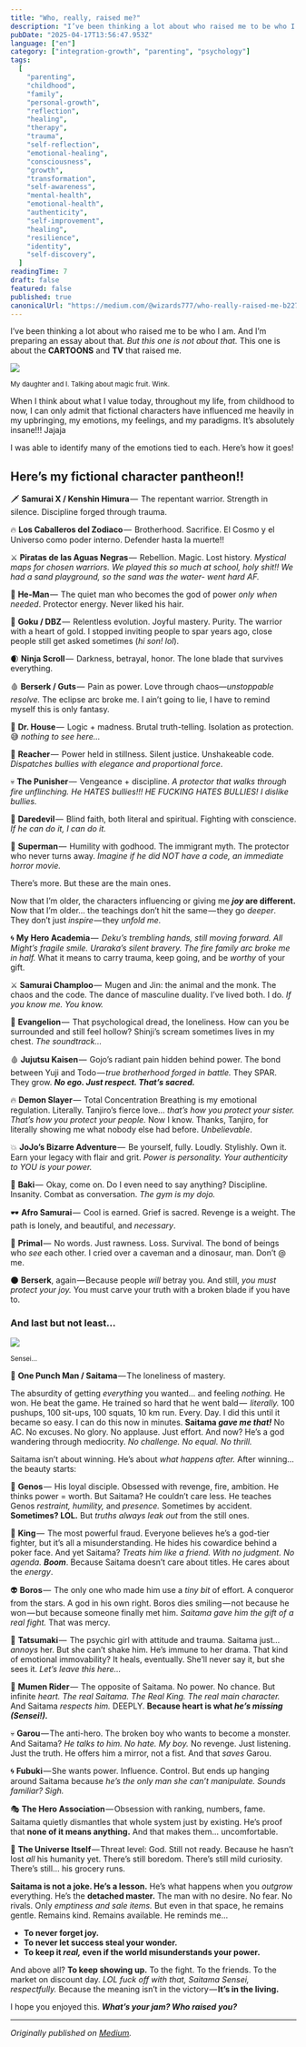 ```yaml
---
title: "Who, really, raised me?"
description: "I’ve been thinking a lot about who raised me to be who I am. And I’m preparing an essay about that. But this one is not about that. This…"
pubDate: "2025-04-17T13:56:47.953Z"
language: ["en"]
category: ["integration-growth", "parenting", "psychology"]
tags:
  [
    "parenting",
    "childhood",
    "family",
    "personal-growth",
    "reflection",
    "healing",
    "therapy",
    "trauma",
    "self-reflection",
    "emotional-healing",
    "consciousness",
    "growth",
    "transformation",
    "self-awareness",
    "mental-health",
    "emotional-health",
    "authenticity",
    "self-improvement",
    "healing",
    "resilience",
    "identity",
    "self-discovery",
  ]
readingTime: 7
draft: false
featured: false
published: true
canonicalUrl: "https://medium.com/@wizards777/who-really-raised-me-b22766a8a48f"
---
```


I’ve been thinking a lot about who raised me to be who I am. And I’m preparing an essay about that. _But this one is not about that._ This one is about the **CARTOONS** and **TV** that raised me.

![](https://cdn-images-1.medium.com/max/1200/1*pU5c93Z_pU6IA-iedftLFg.png)

<small>My daughter and I. Talking about magic fruit. Wink.</small>

When I think about what I value today, throughout my life, from childhood to now, I can only admit that fictional characters have influenced me heavily in my upbringing, my emotions, my feelings, and my paradigms. It’s absolutely insane!!! Jajaja

I was able to identify many of the emotions tied to each. Here’s how it goes!

## Here’s my fictional character pantheon!!

🗡️ **Samurai X / Kenshin Himura** —  The repentant warrior. Strength in silence. Discipline forged through trauma.

🔥 **Los Caballeros del Zodiaco** —  Brotherhood. Sacrifice. El Cosmo y el Universo como poder interno. Defender hasta la muerte!!

⚔️ **Piratas de las Aguas Negras** —  Rebellion. Magic. Lost history. _Mystical maps for chosen warriors. We played this so much at school, holy shit!! We had a sand playground, so the sand was the water- went hard AF._

💪 **He-Man** —  The quiet man who becomes the god of power _only when needed_. Protector energy. Never liked his hair.

🐉 **Goku / DBZ** —  Relentless evolution. Joyful mastery. Purity. The warrior with a heart of gold. I stopped inviting people to spar years ago, close people still get asked sometimes (_hi son! lol_).

🌒 **Ninja Scroll** —  Darkness, betrayal, honor. The lone blade that survives everything.

🩸 **Berserk / Guts** —  Pain as power. Love through chaos—_unstoppable resolve._ The eclipse arc broke me. I ain’t going to lie, I have to remind myself this is only fantasy.

🧠 **Dr. House** —  Logic + madness. Brutal truth-telling. Isolation as protection. 😅 _nothing to see here…_

🧱 **Reacher** —  Power held in stillness. Silent justice. Unshakeable code. _Dispatches bullies with elegance and proportional force_.

💀 **The Punisher** —  Vengeance + discipline. _A protector that walks through fire unflinching. He HATES bullies!!! HE FUCKING HATES BULLIES! I dislike bullies._

🥋 **Daredevil** —  Blind faith, both literal and spiritual. Fighting with conscience. _If he can do it, I can do it._

🦸 **Superman** —  Humility with godhood. The immigrant myth. The protector who never turns away. _Imagine if he did NOT have a code, an immediate horror movie._

There’s more. But these are the main ones.

Now that I’m older, the characters influencing or giving me **_joy_ are different.** Now that I’m older... the teachings don’t hit the same — they go _deeper_. They don’t just *inspire* — they _unfold me._

🌀 **My Hero Academia** —  _Deku’s trembling hands, still moving forward. All Might’s fragile smile. Uraraka’s silent bravery. The fire family arc broke me in half._ What it means to carry trauma, keep going, and be _worthy_ of your gift.

⚔️ **Samurai Champloo** —  Mugen and Jin: the animal and the monk. The chaos and the code. The dance of masculine duality. I’ve lived both. I do. _If you know me. You know._

🧠 **Evangelion** —  That psychological dread, the loneliness. How can you be surrounded and still feel hollow? Shinji’s scream sometimes lives in my chest. _The soundtrack…_

🩸 **Jujutsu Kaisen** —  Gojo’s radiant pain hidden behind power. The bond between Yuji and Todo — *true brotherhood forged in battle.* They SPAR. They grow. **_No ego. Just respect. That’s sacred._**

🔥 **Demon Slayer** —  Total Concentration Breathing is my emotional regulation. Literally. Tanjiro’s fierce love… _that’s how you protect your sister. That’s how you protect your people._ Now I know. Thanks, Tanjiro, for literally showing me what nobody else had before. _Unbelievable_.

💥 **JoJo’s Bizarre Adventure** —  Be yourself, fully. Loudly. Stylishly. Own it. Earn your legacy with flair and grit. _Power is personality. Your authenticity to YOU is your power._

👊 **Baki** —  Okay, come on. Do I even need to say anything? Discipline. Insanity. Combat as conversation. _The gym is my dojo._

🕶️ **Afro Samurai** —  Cool is earned. Grief is sacred. Revenge is a weight. The path is lonely, and beautiful, and _necessary_.

🦴 **Primal** —  No words. Just rawness. Loss. Survival. The bond of beings who _see_ each other. I cried over a caveman and a dinosaur, man. Don’t @ me.

🌑 **Berserk**, again — Because people _will_ betray you. And still, _you must protect your joy._ You must carve your truth with a broken blade if you have to.

### And last but not least…

![](https://cdn-images-1.medium.com/max/800/1*iv9CeuiMWXclD6P3pWzKVQ.jpeg)

<small>Sensei…</small>

🧢 **One Punch Man / Saitama** — The loneliness of mastery.

The absurdity of getting _everything_ you wanted… and feeling _nothing._ He won. He beat the game. He trained so hard that he went bald —  _literally._ 100 pushups, 100 sit-ups, 100 squats, 10 km run. Every. Day. I did this until it became so easy. I can do this now in minutes. **Saitama _gave me that!_** No AC. No excuses. No glory. No applause. Just effort. And now? He’s a god wandering through mediocrity. _No challenge. No equal. No thrill._

Saitama isn’t about winning. He’s about _what happens after._ After winning... the beauty starts:

👦 **Genos** —  His loyal disciple. Obsessed with revenge, fire, ambition. He thinks power = worth. But Saitama? He couldn’t care less. He teaches Genos _restraint,_ _humility,_ and _presence._ Sometimes by accident. **Sometimes? LOL.** But _truths always leak out_ from the still ones.

👊 **King** —  The most powerful fraud. Everyone believes he’s a god-tier fighter, but it’s all a misunderstanding. He hides his cowardice behind a poker face. And yet Saitama? _Treats him like a friend. With no judgment. No agenda._ **_Boom_**. Because Saitama doesn’t care about titles. He cares about the _energy_.

👽 **Boros** —  The only one who made him use a _tiny bit_ of effort. A conqueror from the stars. A god in his own right. Boros dies smiling — not because he won — but because someone finally met him. _Saitama gave him the gift of a real fight._ That was mercy.

🐜 **Tatsumaki** —  The psychic girl with attitude and trauma. Saitama just… _annoys_ her. But she can’t shake him. He’s immune to her drama. That kind of emotional immovability? It heals, eventually. She’ll never say it, but she sees it. _Let’s leave this here…_

🧠 **Mumen Rider** —  The opposite of Saitama. No power. No chance. But infinite _heart. The real Saitama. The Real King. The real main character._ And Saitama _respects him._ DEEPLY. **Because heart is what _he’s missing (Sensei!)._**

💀 **Garou** — The anti-hero. The broken boy who wants to become a monster. And Saitama? _He talks to him. No hate. My boy._ No revenge. Just listening. Just the truth. He offers him a mirror, not a fist. And that _saves_ Garou.

🌀 **Fubuki** — She wants power. Influence. Control. But ends up hanging around Saitama because _he’s the only man she can’t manipulate. Sounds familiar? Sigh._

🎭 **The Hero Association** — Obsession with ranking, numbers, fame. Saitama quietly dismantles that whole system just by existing. He’s proof that **none of it means anything.** And that makes them… uncomfortable.

🌌 **The Universe Itself** — Threat level: God. Still not ready. Because he hasn’t lost _all_ his humanity yet. There’s still boredom. There’s still mild curiosity. There’s still… his grocery runs.

**Saitama is not a joke. He’s a lesson.** He’s what happens when you _outgrow_ everything. He’s the **detached master.** The man with no desire. No fear. No rivals. Only _emptiness and sale items._ But even in that space, he remains gentle. Remains kind. Remains available. He reminds me…

- **To never forget joy.**
- **To never let success steal your wonder.**
- **To keep it _real,_ even if the world misunderstands your power.**

And above all? **To keep showing up.** To the fight. To the friends. To the market on discount day. _LOL fuck off with that, Saitama Sensei, respectfully._ Because the meaning isn’t in the victory — **It’s in the living.**

I hope you enjoyed this. **_What’s your jam? Who raised you?_**

---

_Originally published on [Medium](https://medium.com/@wizards777/who-really-raised-me-b22766a8a48f)._
